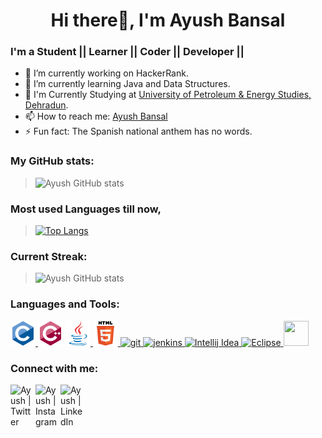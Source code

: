 <h1 align="center"> Hi there👋, I'm Ayush Bansal</h1>

### I'm a Student || Learner || Coder || Developer || 

- 🔭 I’m currently working on HackerRank.
- 🌱 I’m currently learning Java and Data Structures.
- 👯 I'm Currently Studying at [University of Petroleum & Energy Studies, Dehradun](https://www.upes.ac.in).<br>
- 📫 How to reach me: [Ayush Bansal](https://www.linkedin.com/in/ayush-bansal-1661b8190/)
- ⚡ Fun fact: The Spanish national anthem has no words.


<h3 align="left"> My GitHub stats: </h3>

>![Ayush GitHub stats](https://github-readme-stats.vercel.app/api?username=ayush0418&theme=midnight-purple&show_icons=true) 


<h3 align="left">Most used Languages till now, </h3>

>[![Top Langs](https://github-readme-stats.vercel.app/api/top-langs/?username=ayush0418&theme=midnight-purple&layout=compact)](https://github.com/ayush0418/github-readme-stats)


<h3 align="left">Current Streak:</h3>

>![Ayush GitHub stats](https://github-readme-streak-stats.herokuapp.com/?user=ayush0418&theme=midnight-purple&show_icons=true) 



<h3 align="left">Languages and Tools:</h3>
<p align="left"> 
  
  <a href="https://www.cprogramming.com/" target="_blank"> <img src="https://raw.githubusercontent.com/devicons/devicon/master/icons/c/c-original.svg" alt="c" width="40" height="40"/> </a> 
  <a href="https://www.w3schools.com/cpp/" target="_blank"> <img src="https://raw.githubusercontent.com/devicons/devicon/master/icons/cplusplus/cplusplus-original.svg" alt="cplusplus" width="40" height="40"/></a> 
  <a href="https://www.java.com" target="_blank"> <img src="https://raw.githubusercontent.com/devicons/devicon/master/icons/java/java-original.svg" alt="java" width="40" height="40"/> </a> 
  <a href="https://www.w3.org/html/" target="_blank"> <img src="https://raw.githubusercontent.com/devicons/devicon/master/icons/html5/html5-original-wordmark.svg" alt="html5" width="40" height="40"/> </a> 
  <a href="https://git-scm.com/" target="_blank"> <img src="https://www.vectorlogo.zone/logos/git-scm/git-scm-icon.svg" alt="git" width="40" height="40"/> </a> 
  <a href="https://www.jenkins.io" target="_blank"> <img src="https://www.vectorlogo.zone/logos/jenkins/jenkins-icon.svg" alt="jenkins" width="40" height="40"/> </a>
  <a href="https://www.jetbrains.com/idea/" target="_blank"> <img src="https://upload.wikimedia.org/wikipedia/commons/d/d5/IntelliJ_IDEA_Logo.svg" alt="Intellij Idea" width="40" height="40"/> </a>
 <a href=  "https://www.eclipse.org/eclipseide/" target="_blank"> <img src="https://encrypted-tbn0.gstatic.com/images?q=tbn:ANd9GcS30z0YWy3BwF2Qr67iVmiNYRkKNftKe9wVWA&usqp=CAU" alt="Eclipse" width="40" height="40"/> </a> 
 <a href="https://code.visualstudio.com/" target="_blank"> <img src="https://encrypted-tbn0.gstatic.com/images?q=tbn:ANd9GcQZkOMm2c1AdVpZwlAZNGmReYtcAlD6bCgloA&usqp=CAU" width="40" height="40"/> </a>
 </p>
 
<h3 align="left">Connect with me:</h3>

><a href="https://twitter.com/Ayush0418" target="_blank">
<img align="left" alt="Ayush | Twitter" width="40px" src="https://i.ibb.co/vZ4Bb2T/iconfinder-twitter-square-social-media-764945.png"/></a>

<a href="https://www.instagram.com/ayush_0418/" target="_blank">
<img align="left" alt="Ayush | Instagram" width="40px" src="https://www.flaticon.com/svg/vstatic/svg/2111/2111463.svg?token=exp=1613897691~hmac=75dcedfed6728f88a6aa481b1a39c78c"/></a>

<a href="https://www.linkedin.com/in/ayush-bansal-1661b8190/" target="_blank">
<img align="left"  alt="Ayush | LinkedIn" width="40px" src="https://www.flaticon.com/svg/vstatic/svg/174/174857.svg?token=exp=1613897742~hmac=c065d086422539e0319e69bb7d493233"/></a>
 




<!--
**ayush0418/ayush0418** is a ✨ _special_ ✨ repository because its `README.md` (this file) appears on your GitHub profile.

Here are some ideas to get you started:

- 🔭 I’m currently working on ...
- 🌱 I’m currently learning Java and Web development
- 👯 I’m looking to collaborate on ...
- 🤔 I’m looking for help with ...
- 💬 Ask me about ...
- 📫 How to reach me: ...
- 😄 Pronouns: ...
- ⚡ Fun fact: The Spanish national anthem has no words
-->
